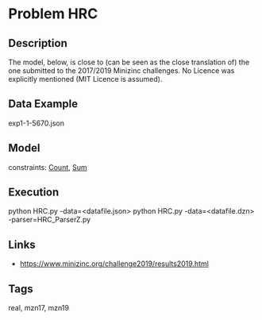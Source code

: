 # Problem HRC
## Description
The model, below, is close to (can be seen as the close translation of) the one submitted to the 2017/2019 Minizinc challenges.
No Licence was explicitly mentioned (MIT Licence is assumed).

## Data Example
  exp1-1-5670.json

## Model
  constraints: [Count](http://pycsp.org/documentation/constraints/Count), [Sum](http://pycsp.org/documentation/constraints/Sum)

## Execution
  python HRC.py -data=<datafile.json>
  python HRC.py -data=<datafile.dzn> -parser=HRC_ParserZ.py

## Links
  - https://www.minizinc.org/challenge2019/results2019.html

## Tags
  real, mzn17, mzn19

